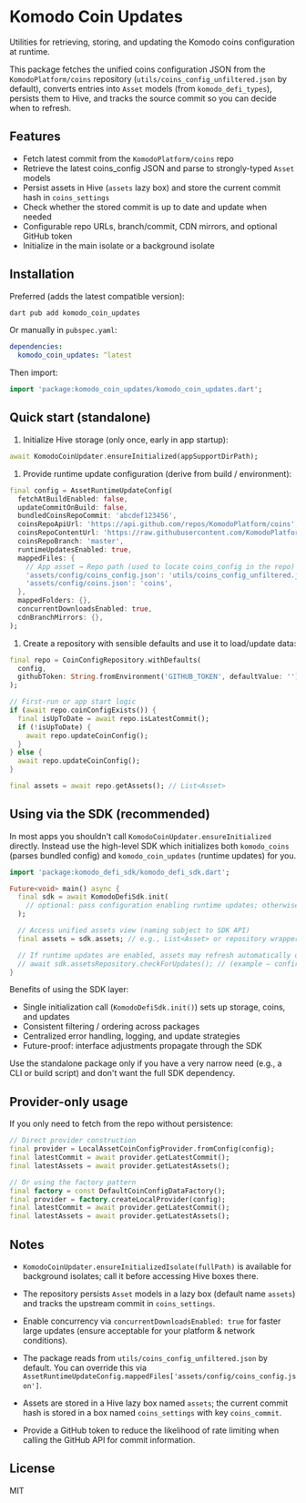 # Komodo Coin Updates

Utilities for retrieving, storing, and updating the Komodo coins configuration at runtime.

This package fetches the unified coins configuration JSON from the `KomodoPlatform/coins` repository (`utils/coins_config_unfiltered.json` by default), converts entries into `Asset` models (from `komodo_defi_types`), persists them to Hive, and tracks the source commit so you can decide when to refresh.

## Features

- Fetch latest commit from the `KomodoPlatform/coins` repo
- Retrieve the latest coins_config JSON and parse to strongly-typed `Asset` models
- Persist assets in Hive (`assets` lazy box) and store the current commit hash in `coins_settings`
- Check whether the stored commit is up to date and update when needed
- Configurable repo URLs, branch/commit, CDN mirrors, and optional GitHub token
- Initialize in the main isolate or a background isolate

## Installation

Preferred (adds the latest compatible version):

```sh
dart pub add komodo_coin_updates
```

Or manually in `pubspec.yaml`:

```yaml
dependencies:
  komodo_coin_updates: ^latest
```

Then import:

```dart
import 'package:komodo_coin_updates/komodo_coin_updates.dart';
```

## Quick start (standalone)

1. Initialize Hive storage (only once, early in app startup):

```dart
await KomodoCoinUpdater.ensureInitialized(appSupportDirPath);
```

1. Provide runtime update configuration (derive from build / environment):

```dart
final config = AssetRuntimeUpdateConfig(
  fetchAtBuildEnabled: false,
  updateCommitOnBuild: false,
  bundledCoinsRepoCommit: 'abcdef123456',
  coinsRepoApiUrl: 'https://api.github.com/repos/KomodoPlatform/coins',
  coinsRepoContentUrl: 'https://raw.githubusercontent.com/KomodoPlatform/coins',
  coinsRepoBranch: 'master',
  runtimeUpdatesEnabled: true,
  mappedFiles: {
    // App asset → Repo path (used to locate coins_config in the repo)
    'assets/config/coins_config.json': 'utils/coins_config_unfiltered.json',
    'assets/config/coins.json': 'coins',
  },
  mappedFolders: {},
  concurrentDownloadsEnabled: true,
  cdnBranchMirrors: {},
);
```

1. Create a repository with sensible defaults and use it to load/update data:

```dart
final repo = CoinConfigRepository.withDefaults(
  config,
  githubToken: String.fromEnvironment('GITHUB_TOKEN', defaultValue: ''),
);

// First-run or app start logic
if (await repo.coinConfigExists()) {
  final isUpToDate = await repo.isLatestCommit();
  if (!isUpToDate) {
    await repo.updateCoinConfig();
  }
} else {
  await repo.updateCoinConfig();
}

final assets = await repo.getAssets(); // List<Asset>
```

## Using via the SDK (recommended)

In most apps you shouldn't call `KomodoCoinUpdater.ensureInitialized` directly. Instead use the high-level SDK which initializes both `komodo_coins` (parses bundled config) and `komodo_coin_updates` (runtime updates) for you.

```dart
import 'package:komodo_defi_sdk/komodo_defi_sdk.dart';

Future<void> main() async {
  final sdk = await KomodoDefiSdk.init(
    // optional: pass configuration enabling runtime updates; otherwise defaults used
  );

  // Access unified assets view (naming subject to SDK API)
  final assets = sdk.assets; // e.g., List<Asset> or repository wrapper

  // If runtime updates are enabled, assets may refresh automatically or via explicit call:
  // await sdk.assetsRepository.checkForUpdates(); // (example – confirm actual method name)
}
```

Benefits of using the SDK layer:

- Single initialization call (`KomodoDefiSdk.init()`) sets up storage, coins, and updates
- Consistent filtering / ordering across packages
- Centralized error handling, logging, and update strategies
- Future-proof: interface adjustments propagate through the SDK

Use the standalone package only if you have a very narrow need (e.g., a CLI or build script) and don't want the full SDK dependency.

## Provider-only usage

If you only need to fetch from the repo without persistence:

```dart
// Direct provider construction
final provider = LocalAssetCoinConfigProvider.fromConfig(config);
final latestCommit = await provider.getLatestCommit();
final latestAssets = await provider.getLatestAssets();

// Or using the factory pattern
final factory = const DefaultCoinConfigDataFactory();
final provider = factory.createLocalProvider(config);
final latestCommit = await provider.getLatestCommit();
final latestAssets = await provider.getLatestAssets();
```

## Notes

- `KomodoCoinUpdater.ensureInitializedIsolate(fullPath)` is available for background isolates; call it before accessing Hive boxes there.
- The repository persists `Asset` models in a lazy box (default name `assets`) and tracks the upstream commit in `coins_settings`.
- Enable concurrency via `concurrentDownloadsEnabled: true` for faster large updates (ensure acceptable for your platform & network conditions).

- The package reads from `utils/coins_config_unfiltered.json` by default. You can override this via `AssetRuntimeUpdateConfig.mappedFiles['assets/config/coins_config.json']`.
- Assets are stored in a Hive lazy box named `assets`; the current commit hash is stored in a box named `coins_settings` with key `coins_commit`.
- Provide a GitHub token to reduce the likelihood of rate limiting when calling the GitHub API for commit information.

## License

MIT
